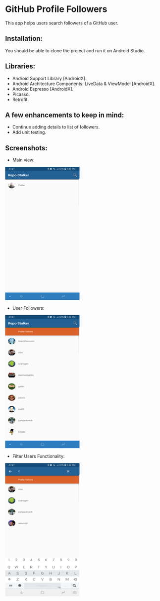 # GitHub Profile Followers
This app helps users search followers of a GitHub user.

## Installation:
You should be able to clone the project and run it on Android Studio.

## Libraries:
* Android Support Library [AndroidX].
* Android Architecture Components: LiveData & ViewModel [AndroidX].
* Android Espresso [AndroidX].
* Picasso.
* Retrofit.

## A few enhancements to keep in mind:
* Continue adding details to list of followers.
* Add unit testing.

## Screenshots:
* Main view:
<img src="main_screen.png" width="240" height="428"/>


* User Followers:
<img src="user_followers.png" width="240" height="428"/>


* Filter Users Functionality:
<img src="filter_functionality.png" width="240" height="428"/>

